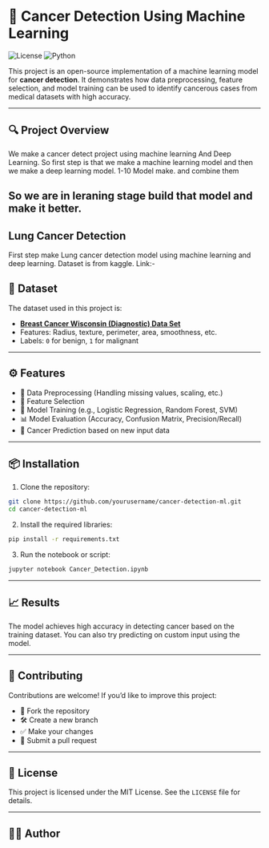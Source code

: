 # 🧬 Cancer Detection Using Machine Learning

![License](https://img.shields.io/badge/license-MIT-green)
![Python](https://img.shields.io/badge/python-3.8%2B-blue)

This project is an open-source implementation of a machine learning model for **cancer detection**. It demonstrates how data preprocessing, feature selection, and model training can be used to identify cancerous cases from medical datasets with high accuracy.

---

## 🔍 Project Overview

We make a cancer detect project using machine learning And Deep Learning.
So first step is that we make a machine learning model and then we make a deep learning model.
1-10 Model make. and combine them

So we are in leraning stage build that model and make it better.
---
## Lung Cancer Detection
First step make Lung cancer detection model using machine learning and deep learning.
Dataset is from kaggle.
Link:- 


## 📁 Dataset

The dataset used in this project is:

- **[Breast Cancer Wisconsin (Diagnostic) Data Set](https://archive.ics.uci.edu/ml/datasets/Breast+Cancer+Wisconsin+(Diagnostic))**
- Features: Radius, texture, perimeter, area, smoothness, etc.
- Labels: `0` for benign, `1` for malignant

---

## ⚙️ Features

- 🔬 Data Preprocessing (Handling missing values, scaling, etc.)
- 🧹 Feature Selection
- 🧠 Model Training (e.g., Logistic Regression, Random Forest, SVM)
- 📊 Model Evaluation (Accuracy, Confusion Matrix, Precision/Recall)
- 🧾 Cancer Prediction based on new input data

---

## 📦 Installation

1. Clone the repository:

```bash
git clone https://github.com/yourusername/cancer-detection-ml.git
cd cancer-detection-ml
```

2. Install the required libraries:

```bash
pip install -r requirements.txt
```

3. Run the notebook or script:

```bash
jupyter notebook Cancer_Detection.ipynb
```

---

## 📈 Results

The model achieves high accuracy in detecting cancer based on the training dataset. You can also try predicting on custom input using the model.


---

## 🤝 Contributing

Contributions are welcome! If you’d like to improve this project:

- 🌱 Fork the repository
- 🛠️ Create a new branch
- ✅ Make your changes
- 📩 Submit a pull request

---

## 📄 License

This project is licensed under the MIT License. See the `LICENSE` file for details.

---

## 🙋‍♂️ Author